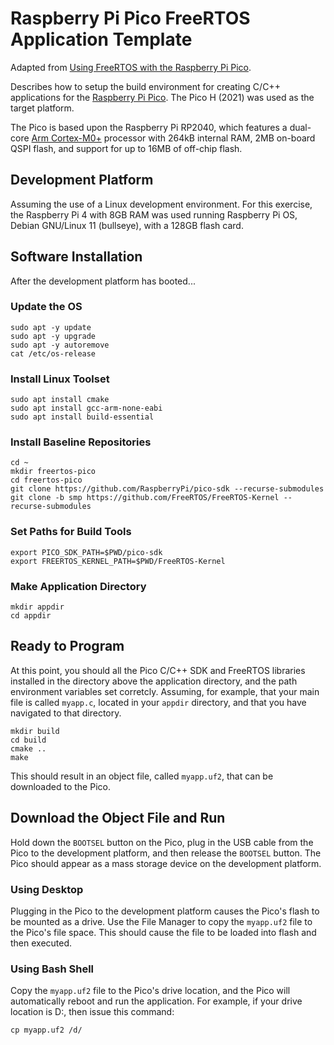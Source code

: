 # Raspberry Pi Pico FreeRTOS Application Template
Adapted from [Using FreeRTOS with the Raspberry Pi Pico](https://embeddedcomputing.com/technology/open-source/linux-freertos-related/using-freertos-with-the-raspberry-pi-pico).

Describes how to setup the build environment for creating C/C++ applications for the [Raspberry Pi Pico](https://www.raspberrypi.com/products/raspberry-pi-pico/). The Pico H (2021) was used as the target platform.

The Pico is based upon the Raspberry Pi RP2040, which features a dual-core [Arm Cortex-M0+](https://developer.arm.com/Processors/Cortex-M0-Plus) processor with 264kB internal RAM, 2MB on-board QSPI flash, and support for up to 16MB of off-chip flash.

## Development Platform
Assuming the use of a Linux development environment. For this exercise, the Raspberry Pi 4 with 8GB RAM was used running Raspberry Pi OS, Debian GNU/Linux 11 (bullseye), with a 128GB flash card.

## Software Installation
After the development platform has booted...

### Update the OS

`sudo apt -y update`<br>
`sudo apt -y upgrade`<br>
`sudo apt -y autoremove`<br>
`cat /etc/os-release`

### Install Linux Toolset

`sudo apt install cmake`<br>
`sudo apt install gcc-arm-none-eabi`<br>
`sudo apt install build-essential`

### Install Baseline Repositories

`cd ~`<br>
`mkdir freertos-pico`<br>
`cd freertos-pico`<br>
`git clone https://github.com/RaspberryPi/pico-sdk --recurse-submodules`<br>
`git clone -b smp https://github.com/FreeRTOS/FreeRTOS-Kernel --recurse-submodules`

### Set Paths for Build Tools

`export PICO_SDK_PATH=$PWD/pico-sdk`<br>
`export FREERTOS_KERNEL_PATH=$PWD/FreeRTOS-Kernel`<br>

### Make Application Directory

`mkdir appdir`<br>
`cd appdir`

## Ready to Program
At this point, you should all the Pico C/C++ SDK and FreeRTOS libraries installed in the directory above the application directory, and the path environment variables set corretcly. Assuming, for example, that your main file is called `myapp.c`, located in your `appdir` directory, and that you have navigated to that directory.

`mkdir build`<br>
`cd build`<br>
`cmake ..`<br>
`make`

This should result in an object file, called `myapp.uf2`, that can be downloaded to the Pico.

## Download the Object File and Run
Hold down the `BOOTSEL` button on the Pico, plug in the USB cable from the Pico to the development platform, and then release the `BOOTSEL` button. The Pico should appear as a mass storage device on the development platform.

### Using Desktop
Plugging in the Pico to the development platform causes the Pico's flash to be mounted as a drive. Use the File Manager to copy the `myapp.uf2` file to the Pico's file space. This should cause the file to be loaded into flash and then executed.

### Using Bash Shell
Copy the `myapp.uf2` file to the Pico's drive location, and the Pico will automatically reboot and run the application. For example, if your drive location is D:, then issue this command:

`cp myapp.uf2 /d/`

